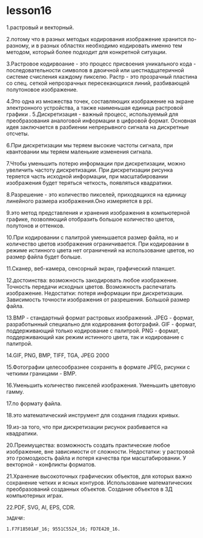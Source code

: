 # lesson16
  1.растровый и векторный.
  
  2.потому что в разных методых кодирования изображение хранится по-разному, и в разных областях необходимо кодировать именно тем методом, который более подходит для конкретной ситуации.
  
  3.Растровое кодирвоание - это процесс присвоения уникального кода - последовательности символов в двоичной или шестнадцатеричной системе счисления каждому пикселю. Растр - это прозрачный пластина со спец. сеткой непрозрачных пересекающихся линий, разбивающей полутоновое изображение.
  
  4.Это одна из множества точек, составляющих изображение на экране электронного устройства, а также наименьшая единица растровой графики
  .
  5.Дискретизация - важный процесс, используемый для преобразования аналоговой информации в цифровой формат. Основная идея заключается в разбиении непрерывного сигнала на дискретные отсчеты.
  
  6.При дискретизации мы теряем высокие частоты сигнала, при квантовании мы теряем маленькие изменения сигнала.
  
  7.Чтобы уменьшить потерю информации при дискретизации, можно увеличить частоту дискретизации. При дискретизации рисунка теряется часть исходной информации, при масштабировании изображения будет теряться четкость, появляться квадратики.
  
  8.Разрешение - это количество пикселей, приходящихся на единицу линейного размера изображения.Оно измеряется в ppi.
  
  9.это метод представления и хранения изображения в компьютерной графике, позволяющий отобразить большое количество цветов, полутонов и оттенков.
  
  10.При кодировании с палитрой уменьшается размер файла, но и количество цветов изображения ограничивается. При кодировании в режиме истинного цвета нет ограничений на использование цветов, но размер файла будет больше.
  
  11.Сканер, веб-камера, сенсорный экран, графический планшет.
  
  12.достоинства: возможность закодировать любое изображение. Точность передачи исходных цветов. Возможность распечатать изображение. Недостатки: потеря информации при дискретизации. Зависимость точности изображения от разрешения. Большой размер файла.
  
  13.BMP - cтандартный формат растровых изображений. JPEG - формат, разработынный специально для кодирования фотографий. GIF - формат, поддерживающий только кодирование с палитрой. PNG - формат, поддерживающий как режим истинного цвета, так и кодирование с палитрой.
  
  14.GIF, PNG, BMP, TIFF, TGA, JPEG 2000
  
  15.Фотографии целесообразнее сохранять в формате JPEG, рисунки с четкими границами - BMP.
  
  16.Уменьшить количество пикселей изображения. Уменьшить цветовую гамму.
  
  17.по формату файла.
  
  18.это математический инструмент для создания гладких кривых.
  
  19.из-за того, что при дискретизации рисунок разбивается на квадратики.
  
  20.Преимущества: возможность создать практические любое изображение, вне зависимости от сложности. Недостатки: у растровой это громоздкость файла и потеря качества при масштабировании. У векторной - конфликты форматов.
  
  21.Хранение высокоточных графических объектов, для которых важно сохранение четких и ясных контуров. Использование математических преобразований созданных объектов. Создание объектов в 3Д компьютерных играх. 

  22.PDF, SVG, AI, EPS, CDR.


    ЗАДАЧИ:

    1.F7F18501AF_16; 9551C5524_16; FD7E420_16.


  
  
